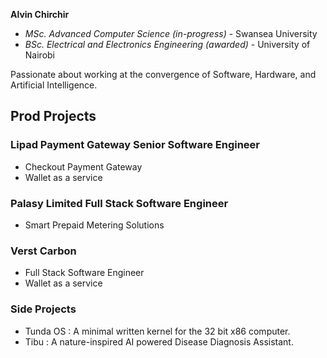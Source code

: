 **Alvin Chirchir**  
- _MSc. Advanced Computer Science (in-progress)_ - Swansea University
- _BSc. Electrical and Electronics Engineering (awarded)_ - University of Nairobi 
 
Passionate about working at the convergence of Software, Hardware, and Artificial Intelligence.

## Prod Projects
### Lipad Payment Gateway Senior Software Engineer  
- Checkout Payment Gateway  
- Wallet as a service

### Palasy Limited Full Stack Software Engineer
- Smart Prepaid Metering Solutions

  
### Verst Carbon
- Full Stack Software Engineer
- Wallet as a service


### Side Projects
- Tunda OS : A minimal written kernel for the 32 bit x86 computer.
- Tibu : A nature-inspired AI powered Disease Diagnosis Assistant.

